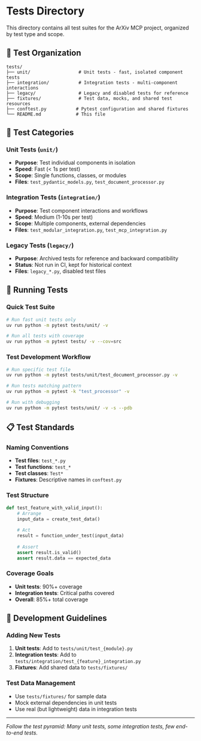 # Tests Directory

This directory contains all test suites for the ArXiv MCP project, organized by test type and scope.

## 📁 Test Organization

```
tests/
├── unit/                  # Unit tests - fast, isolated component tests
├── integration/           # Integration tests - multi-component interactions  
├── legacy/                # Legacy and disabled tests for reference
├── fixtures/              # Test data, mocks, and shared test resources
├── conftest.py           # Pytest configuration and shared fixtures
└── README.md             # This file
```

## 🧪 Test Categories

### Unit Tests (`unit/`)

- **Purpose**: Test individual components in isolation
- **Speed**: Fast (< 1s per test)
- **Scope**: Single functions, classes, or modules
- **Files**: `test_pydantic_models.py`, `test_document_processor.py`

### Integration Tests (`integration/`)  

- **Purpose**: Test component interactions and workflows
- **Speed**: Medium (1-10s per test)
- **Scope**: Multiple components, external dependencies
- **Files**: `test_modular_integration.py`, `test_mcp_integration.py`

### Legacy Tests (`legacy/`)

- **Purpose**: Archived tests for reference and backward compatibility
- **Status**: Not run in CI, kept for historical context
- **Files**: `legacy_*.py`, disabled test files

## 🚀 Running Tests

### Quick Test Suite

```bash
# Run fast unit tests only
uv run python -m pytest tests/unit/ -v

# Run all tests with coverage
uv run python -m pytest tests/ -v --cov=src
```

### Test Development Workflow

```bash
# Run specific test file
uv run python -m pytest tests/unit/test_document_processor.py -v

# Run tests matching pattern
uv run python -m pytest -k "test_processor" -v

# Run with debugging
uv run python -m pytest tests/unit/ -v -s --pdb
```

## 📋 Test Standards

### Naming Conventions

- **Test files**: `test_*.py`
- **Test functions**: `test_*`
- **Test classes**: `Test*`
- **Fixtures**: Descriptive names in `conftest.py`

### Test Structure

```python
def test_feature_with_valid_input():
    # Arrange
    input_data = create_test_data()
    
    # Act
    result = function_under_test(input_data)
    
    # Assert
    assert result.is_valid()
    assert result.data == expected_data
```

### Coverage Goals

- **Unit tests**: 90%+ coverage
- **Integration tests**: Critical paths covered
- **Overall**: 85%+ total coverage

## 🔧 Development Guidelines

### Adding New Tests

1. **Unit tests**: Add to `tests/unit/test_{module}.py`
2. **Integration tests**: Add to `tests/integration/test_{feature}_integration.py`
3. **Fixtures**: Add shared data to `tests/fixtures/`

### Test Data Management  

- Use `tests/fixtures/` for sample data
- Mock external dependencies in unit tests
- Use real (but lightweight) data in integration tests

---

*Follow the test pyramid: Many unit tests, some integration tests, few end-to-end tests.*
